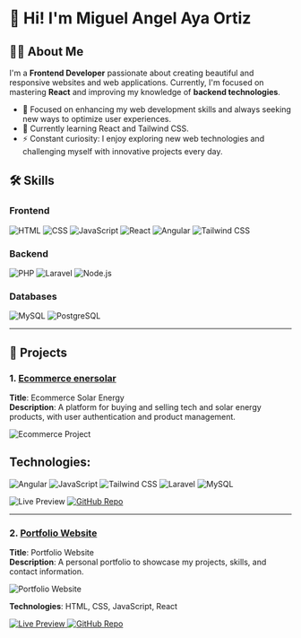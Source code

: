 # 👋 Hi! I'm Miguel Angel Aya Ortiz

## 👨‍💻 About Me
I'm a **Frontend Developer** passionate about creating beautiful and responsive websites and web applications. Currently, I'm focused on mastering **React** and improving my knowledge of **backend technologies**.

- 🚀 Focused on enhancing my web development skills and always seeking new ways to optimize user experiences.
- 🌱 Currently learning React and Tailwind CSS.
- ⚡ Constant curiosity: I enjoy exploring new web technologies and challenging myself with innovative projects every day.

## 🛠️ Skills

### Frontend
<p align="left">
  <img src="https://img.shields.io/badge/HTML-%23E34F26.svg?&style=for-the-badge&logo=html5&logoColor=white" alt="HTML">
  <img src="https://img.shields.io/badge/CSS-%231572B6.svg?&style=for-the-badge&logo=css3&logoColor=white" alt="CSS">
  <img src="https://img.shields.io/badge/JavaScript-%23F7DF1E.svg?&style=for-the-badge&logo=javascript&logoColor=black" alt="JavaScript">
  <img src="https://img.shields.io/badge/React-%2361DAFB.svg?&style=for-the-badge&logo=react&logoColor=black" alt="React">
  <img src="https://img.shields.io/badge/Angular-%23DD0031.svg?&style=for-the-badge&logo=angular&logoColor=white" alt="Angular">
  <img src="https://img.shields.io/badge/Tailwind%20CSS-%2338B2AC.svg?&style=for-the-badge&logo=tailwindcss&logoColor=white" alt="Tailwind CSS">
</p>

### Backend
<p align="left">
  <img src="https://img.shields.io/badge/PHP-%23777BB4.svg?&style=for-the-badge&logo=php&logoColor=white" alt="PHP">
  <img src="https://img.shields.io/badge/Laravel-%23FF2D20.svg?&style=for-the-badge&logo=laravel&logoColor=white" alt="Laravel">
  <img src="https://img.shields.io/badge/Node.js-%23339933.svg?&style=for-the-badge&logo=node.js&logoColor=white" alt="Node.js">
</p>

### Databases
<p align="left">
  <img src="https://img.shields.io/badge/MySQL-%234479A1.svg?&style=for-the-badge&logo=mysql&logoColor=white" alt="MySQL">
  <img src="https://img.shields.io/badge/PostgreSQL-%23336791.svg?&style=for-the-badge&logo=postgresql&logoColor=white" alt="PostgreSQL">
</p>

---

## 🚀 Projects

### 1. [Ecommerce enersolar](https://github.com/miguelortiz-code/ecommerce)
**Title**: Ecommerce Solar Energy <br>
**Description**: A platform for buying and selling tech and solar energy products, with user authentication and product management.

![Ecommerce Project](https://upload.wikimedia.org/wikipedia/commons/5/58/Logo_Spidemar.png) <!-- Esta es la imagen de prueba, puedes cambiarla luego -->

## Technologies: 
<p align="left">
  <img src="https://img.shields.io/badge/Angular-%23DD0031.svg?&style=for-the-badge&logo=angular&logoColor=white" alt="Angular">
  <img src="https://img.shields.io/badge/JavaScript-%23F7DF1E.svg?&style=for-the-badge&logo=javascript&logoColor=black" alt="JavaScript">
  <img src="https://img.shields.io/badge/Tailwind%20CSS-%2338B2AC.svg?&style=for-the-badge&logo=tailwindcss&logoColor=white" alt="Tailwind CSS">
  <img src="https://img.shields.io/badge/Laravel-%23FF2D20.svg?&style=for-the-badge&logo=laravel&logoColor=white" alt="Laravel">
  <img src="https://img.shields.io/badge/MySQL-%234479A1.svg?&style=for-the-badge&logo=mysql&logoColor=white" alt="MySQL">
</p>

<p align="left">
  <a>
    <img src="https://img.shields.io/badge/Preview-%239B59B6?style=for-the-badge&logo=googlechrome&logoColor=white" alt="Live Preview"/>
  </a>
  <a href="https://github.com/username/ecommerce-project">
    <img src="https://img.shields.io/badge/GitHub-181717?style=for-the-badge&logo=github&logoColor=white" alt="GitHub Repo"/>
  </a>
</p>

---

### 2. [Portfolio Website](https://github.com/username/portfolio-website)
**Title**: Portfolio Website  
**Description**: A personal portfolio to showcase my projects, skills, and contact information.

![Portfolio Website](https://upload.wikimedia.org/wikipedia/commons/5/58/Logo_Spidemar.png) <!-- Esta es la imagen de prueba, puedes cambiarla luego -->

**Technologies**: HTML, CSS, JavaScript, React

<p align="left">
  <a href="https://link-to-preview.com">
    <img src="https://img.shields.io/badge/Preview-%239B59B6?style=for-the-badge&logo=googlechrome&logoColor=white" alt="Live Preview"/>
  </a>
  <a href="https://github.com/username/portfolio-website">
    <img src="https://img.shields.io/badge/GitHub-181717?style=for-the-badge&logo=github&logoColor=white" alt="GitHub Repo"/>
  </a>
</p>
